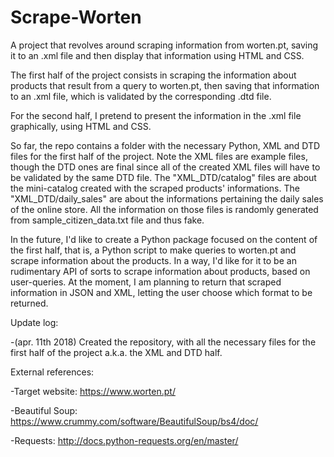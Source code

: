 # Scrape-Worten

A project that revolves around scraping information from worten.pt, saving it to an .xml file and then display that information using HTML and CSS.

The first half of the project consists in scraping the information about products that result from a query to worten.pt, then saving that information to an .xml file, which is validated by the corresponding .dtd file.

For the second half, I pretend to present the information in the .xml file graphically, using HTML and CSS.

So far, the repo contains a folder with the necessary Python, XML and DTD files for the first half of the project. Note the XML files are example files, though the DTD ones are final since all of the created XML files will have to be validated by the same DTD file.
The "XML_DTD/catalog" files are about the mini-catalog created with the scraped products' informations.
The "XML_DTD/daily_sales" are about the informations pertaining the daily sales of the online store. All the information on those files is randomly generated from sample_citizen_data.txt file and thus fake.

In the future, I'd like to create a Python package focused on the content of the first half, that is, a Python script to make queries to worten.pt and scrape information about the products. 
In a way, I'd like for it to be an rudimentary API of sorts to scrape information about products, based on user-queries. At the moment, I am planning to return that scraped information in JSON and XML, letting the user choose which format to be returned.

Update log:

-(apr. 11th 2018) Created the repository, with all the necessary files for the first half of the project a.k.a. the XML and DTD half.


External references:

-Target website: https://www.worten.pt/

-Beautiful Soup: https://www.crummy.com/software/BeautifulSoup/bs4/doc/

-Requests: http://docs.python-requests.org/en/master/
